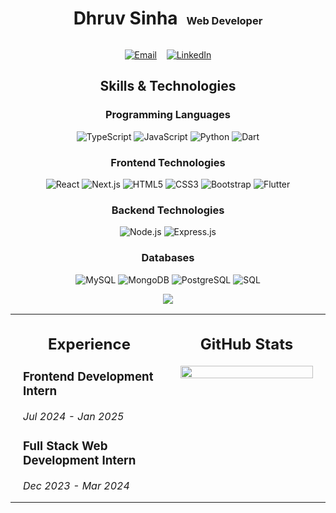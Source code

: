<div align="center">
  <h1 style="display: inline-block;">Dhruv Sinha</h1>
  <h3 style="display: inline-block; margin-left: 10px;">Web Developer</h3>
  <br/>
  
  <p align="center">
    <a href="mailto:dhruv.sinha06@gmail.com"><img src="https://img.shields.io/badge/Email-dhruv.sinha06%40gmail.com-red?style=flat-square&logo=gmail&logoColor=white" alt="Email"></a>
    &nbsp;&nbsp;
    <a href="https://www.linkedin.com/in/dhruvsinha2003"><img src="https://img.shields.io/badge/LinkedIn-dhruvsinha2003-blue?style=flat-square&logo=linkedin&logoColor=white" alt="LinkedIn"></a>
  </p>
</div>

<div align="center">

## Skills & Technologies

### Programming Languages
![TypeScript](https://img.shields.io/badge/-TypeScript-3178C6?style=flat-square&logo=typescript&logoColor=white)
![JavaScript](https://img.shields.io/badge/-JavaScript-F7DF1E?style=flat-square&logo=javascript&logoColor=black)
![Python](https://img.shields.io/badge/-Python-3776AB?style=flat-square&logo=python&logoColor=white)
![Dart](https://img.shields.io/badge/-Dart-0175C2?style=flat-square&logo=dart&logoColor=white)

### Frontend Technologies
![React](https://img.shields.io/badge/-React-61DAFB?style=flat-square&logo=react&logoColor=black)
![Next.js](https://img.shields.io/badge/-Next.js-000000?style=flat-square&logo=next.js&logoColor=white)
![HTML5](https://img.shields.io/badge/-HTML5-E34F26?style=flat-square&logo=html5&logoColor=white)
![CSS3](https://img.shields.io/badge/-CSS3-1572B6?style=flat-square&logo=css3&logoColor=white)
![Bootstrap](https://img.shields.io/badge/-Bootstrap-7952B3?style=flat-square&logo=bootstrap&logoColor=white)
![Flutter](https://img.shields.io/badge/-Flutter-02569B?style=flat-square&logo=flutter&logoColor=white)

### Backend Technologies
![Node.js](https://img.shields.io/badge/-Node.js-339933?style=flat-square&logo=node.js&logoColor=white)
![Express.js](https://img.shields.io/badge/-Express.js-000000?style=flat-square&logo=express&logoColor=white)

### Databases
![MySQL](https://img.shields.io/badge/-MySQL-4479A1?style=flat-square&logo=mysql&logoColor=white)
![MongoDB](https://img.shields.io/badge/-MongoDB-47A248?style=flat-square&logo=mongodb&logoColor=white)
![PostgreSQL](https://img.shields.io/badge/-PostgreSQL-336791?style=flat-square&logo=postgresql&logoColor=white)
![SQL](https://img.shields.io/badge/-SQL-4479A1?style=flat-square&logo=amazon-dynamodb&logoColor=white)
<br/>

![](https://github-readme-streak-stats.herokuapp.com/?user=DhruvSinha2003&theme=github_dark&border_color=ffffff)
<br/>


<table align="center" border="0" cellspacing="0" cellpadding="0">
  <tr>
    <td valign="top" width="50%" style="padding: 0 20px;">
      <h2 align="center">Experience</h2>
      <div align="left">
        <h3>Frontend Development Intern</h3>
        <p><em>Jul 2024 - Jan 2025</em></p>
        <h3>Full Stack Web Development Intern</h3>
        <p><em>Dec 2023 - Mar 2024</em></p>
      </div>
    </td>
    <td valign="top" width="50%" style="padding: 0 20px;">
      <h2 align="center">GitHub Stats</h2>
      <img width="100%" src="https://github-readme-stats.vercel.app/api/top-langs/?username=DhruvSinha2003&layout=compact&theme=github_dark&border_color=30363d" />
    </td>
  </tr>
</table>

</div>
